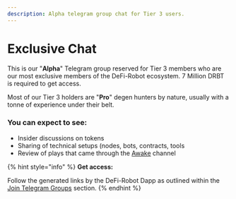 ```yaml
---
description: Alpha telegram group chat for Tier 3 users.
---
```


# Exclusive Chat

This is our "**Alpha**" Telegram group reserved for Tier 3 members who are our most exclusive members of the DeFi-Robot ecosystem. 7 Million DRBT is required to get access.

Most of our Tier 3 holders are "**Pro**" degen hunters by nature, usually with a tonne of experience under their belt.

### You can expect to see:

* Insider discussions on tokens
* Sharing of technical setups (nodes, bots, contracts, tools
* Review of plays that came through the [Awake](../deployment-listings-channels/eth-bsc-awake.md) channel

{% hint style="info" %}
**Get access:**

Follow the generated links by the DeFi-Robot Dapp as outlined within the [Join Telegram Groups](broken-reference) section.
{% endhint %}
